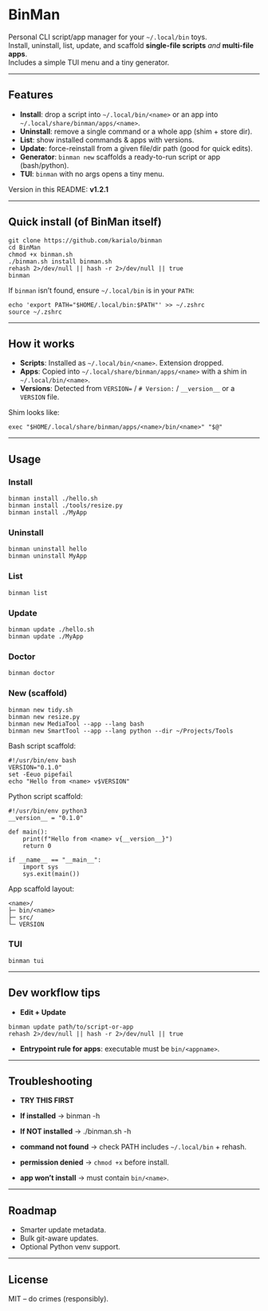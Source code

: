 # BinMan

Personal CLI script/app manager for your `~/.local/bin` toys.  
Install, uninstall, list, update, and scaffold **single-file scripts** *and* **multi-file apps**.  
Includes a simple TUI menu and a tiny generator.

---

## Features

- **Install**: drop a script into `~/.local/bin/<name>` or an app into `~/.local/share/binman/apps/<name>`.
- **Uninstall**: remove a single command or a whole app (shim + store dir).
- **List**: show installed commands & apps with versions.
- **Update**: force-reinstall from a given file/dir path (good for quick edits).
- **Generator**: `binman new` scaffolds a ready-to-run script or app (bash/python).
- **TUI**: `binman` with no args opens a tiny menu.

Version in this README: **v1.2.1**

---

## Quick install (of BinMan itself)

```
git clone https://github.com/karialo/binman
cd BinMan
chmod +x binman.sh
./binman.sh install binman.sh
rehash 2>/dev/null || hash -r 2>/dev/null || true
binman
```

If `binman` isn’t found, ensure `~/.local/bin` is in your `PATH`:

```
echo 'export PATH="$HOME/.local/bin:$PATH"' >> ~/.zshrc
source ~/.zshrc
```

---

## How it works

- **Scripts**: Installed as `~/.local/bin/<name>`. Extension dropped.
- **Apps**: Copied into `~/.local/share/binman/apps/<name>` with a shim in `~/.local/bin/<name>`.
- **Versions**: Detected from `VERSION=` / `# Version:` / `__version__` or a `VERSION` file.

Shim looks like:

```#!/usr/bin/env bash
exec "$HOME/.local/share/binman/apps/<name>/bin/<name>" "$@"
```

---

## Usage

### Install

```
binman install ./hello.sh
binman install ./tools/resize.py
binman install ./MyApp
```

### Uninstall

```
binman uninstall hello
binman uninstall MyApp
```
### List

```
binman list
```

### Update

```
binman update ./hello.sh
binman update ./MyApp
```

### Doctor

```
binman doctor
```

### New (scaffold)

```
binman new tidy.sh
binman new resize.py
binman new MediaTool --app --lang bash
binman new SmartTool --app --lang python --dir ~/Projects/Tools
```

Bash script scaffold:

```
#!/usr/bin/env bash
VERSION="0.1.0"
set -Eeuo pipefail
echo "Hello from <name> v$VERSION"
```

Python script scaffold:

```
#!/usr/bin/env python3
__version__ = "0.1.0"

def main():
    print(f"Hello from <name> v{__version__}")
    return 0

if __name__ == "__main__":
    import sys
    sys.exit(main())
```

App scaffold layout:

```
<name>/
├─ bin/<name>
├─ src/
└─ VERSION
```

### TUI

```
binman tui
```

---

## Dev workflow tips

- **Edit + Update**

```
binman update path/to/script-or-app
rehash 2>/dev/null || hash -r 2>/dev/null || true
```

- **Entrypoint rule for apps**: executable must be `bin/<appname>`.

---

## Troubleshooting

- **TRY THIS FIRST**

- **If installed** → binman -h
- **If NOT installed** → ./binman.sh -h

- **command not found** → check PATH includes `~/.local/bin` + rehash.
- **permission denied** → `chmod +x` before install.
- **app won’t install** → must contain `bin/<name>`.

---

## Roadmap

- Smarter update metadata.
- Bulk git-aware updates.
- Optional Python venv support.

---

## License

MIT – do crimes (responsibly).
